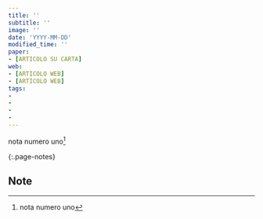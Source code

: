 ```yaml
---
title: ''
subtitle: ''
image: ''
date: 'YYYY-MM-DD'
modified_time: ''
paper:
- [ARTICOLO SU CARTA]
web:
- [ARTICOLO WEB]
- [ARTICOLO WEB]
tags:
- 
- 
- 
- 
---
```


nota numero uno[^fn1]

{:.page-notes}
## Note

[^fn1]:  nota numero uno
